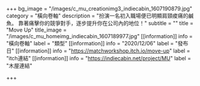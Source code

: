 +++
bg_image = "/images/c_mu_creationimg3_indiecabin_1607190879.jpg"
category = "橫向卷軸"
description = "扮演一名初入職場便已明顯肩頸痠痛的鹹魚。 靠著痛擊你的競爭對手，逐步提升你在公司內的地位！"
subtitle = ""
title = "Move Up"
title_image = "/images/c_mu_homeimg_indiecabin_1607189977.jpg"
[[information]]
info = "橫向卷軸"
label = "類型"
[[information]]
info = "2020/12/06"
label = "發布日"
[[information]]
info = "https://matchworkshop.itch.io/move-up"
label = "itch連結"
[[information]]
info = "https://indiecabin.net/project/MU"
label = "木屋連結"

+++
